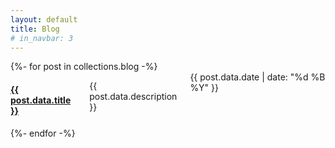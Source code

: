 ```yaml
---
layout: default
title: Blog
# in_navbar: 3
---
```


<div class="row">
{%- for post in collections.blog -%}
  <div class="card eight columns offset-by-two">
    <h4 class="center-text"><a href="{{ post.url }}">{{ post.data.title }}</a></h4>
    <p>{{ post.data.description }}</p>
    <div class="date"> {{ post.data.date | date: "%d %B %Y" }}</div>
  </div>
{%- endfor -%}
</div>
